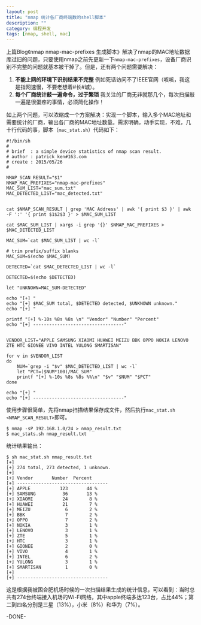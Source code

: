 ```yaml
---
layout: post
title: "nmap 统计各厂商终端数的shell脚本"
description: ""
category: 编程开发
tags: [nmap, shell, mac]
---
```


上篇Blog《nmap nmap-mac-prefixes 生成脚本》解决了nmap的MAC地址数据库过旧的问题，只要使用nmap之前先更新一下`nmap-mac-prefixes`，设备厂商识别不完整的问题就基本被干掉了。但是，还有两个问题需要解决：


1. **不能上网的环境下识别结果不完整** 例如死话访问不了IEEE官网（咳咳，我这是指网速慢，不要老想着#长#城）。
2. **每个厂商统计敲一遍命令，过于繁琐** 我关注的厂商无非就那几个，每次扫描敲一遍是很蛋疼的事情，必须简化操作！


如上两个问题，可以浓缩成一个方案解决：实现一个脚本，输入多个MAC地址和需要统计的厂商，输出各厂商的MAC地址数量。需求明确，动手实现，不难，几十行代码的事，脚本（`mac_stat.sh`）代码如下：

    #!/bin/sh
    #
    # brief  : a simple device statistics of nmap scan result.
    # author : patrick_ken#163.com
    # create : 2015/05/26
    #
    
    NMAP_SCAN_RESULT="$1"
    NMAP_MAC_PREFIXES="nmap-mac-prefixes"
    MAC_SUM_LIST="mac_sum.txt"
    MAC_DETECTED_LIST="mac_detected.txt"
    
    
    cat $NMAP_SCAN_RESULT | grep 'MAC Address' | awk '{ print $3 }' | awk -F ':' '{ print $1$2$3 }' > $MAC_SUM_LIST
    
    cat $MAC_SUM_LIST | xargs -i grep '{}' $NMAP_MAC_PREFIXES > $MAC_DETECTED_LIST

    MAC_SUM=`cat $MAC_SUM_LIST | wc -l`
    
    # trim prefix/suffix blanks
    MAC_SUM=$(echo $MAC_SUM)
    
    DETECTED=`cat $MAC_DETECTED_LIST | wc -l`
    
    DETECTED=$(echo $DETECTED)
    
    let "UNKNOWN=MAC_SUM-DETECTED"
    
    echo "[+] "
    echo "[+] $MAC_SUM total, $DETECTED detected, $UNKNOWN unknown."
    echo "[+] "
    
    printf "[+] %-10s %8s %8s \n" "Vendor" "Number" "Percent"
    echo "[+] ----------------------------------"
    
    
    VENDOR_LIST="APPLE SAMSUNG XIAOMI HUAWEI MEIZU BBK OPPO NOKIA LENOVO ZTE HTC GIONEE VIVO INTEL YULONG SMARTISAN"
    
    for v in $VENDOR_LIST
    do
        NUM=`grep -i "$v" $MAC_DETECTED_LIST | wc -l`
        let "PCT=($NUM*100)/MAC_SUM"
        printf "[+] %-10s %8s %8s %%\n" "$v" "$NUM" "$PCT"
    done
    
    echo "[+] "
    echo "[+] ----------------------------------"

使用步骤很简单，先将nmap扫描结果保存成文件，然后执行`mac_stat.sh <NMAP_SCAN_RESULT>`即可。

    $ nmap -sP 192.168.1.0/24 > nmap_result.txt
    $ mac_stats.sh nmap_result.txt
    
统计结果输出：

    $ sh mac_stat.sh nmap_result.txt
    [+]
    [+] 274 total, 273 detected, 1 unknown.
    [+]
    [+] Vendor       Number  Percent
    [+] ----------------------------------
    [+] APPLE           123       44 %
    [+] SAMSUNG          36       13 %
    [+] XIAOMI           24        8 %
    [+] HUAWEI           21        7 %
    [+] MEIZU             6        2 %
    [+] BBK               7        2 %
    [+] OPPO              7        2 %
    [+] NOKIA             3        1 %
    [+] LENOVO            3        1 %
    [+] ZTE               5        1 %
    [+] HTC               3        1 %
    [+] GIONEE            2        0 %
    [+] VIVO              4        1 %
    [+] INTEL             6        2 %
    [+] YULONG            3        1 %
    [+] SMARTISAN         1        0 %
    [+]
    [+] ----------------------------------

这是根据我被困合肥机场时候的一次扫描结果生成的统计信息，可以看到：当时总共有274台终端接入机场的Wi-Fi网络，其中apple终端多达123台，占比44%；第二到四名分别是三星（13%），小米（8%）和华为（7%）。

-DONE-
